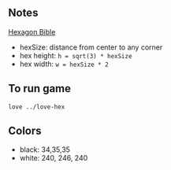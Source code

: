 ## Notes

[Hexagon Bible](https://www.redblobgames.com/grids/hexagons/)

- hexSize: distance from center to any corner
- hex height: `h = sqrt(3) * hexSize`
- hex width: `w = hexSize * 2`

## To run game

`love ../love-hex`

## Colors

- black: 34,35,35
- white: 240, 246, 240
